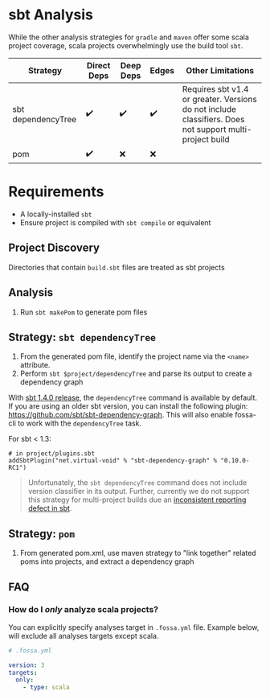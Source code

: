 # sbt Analysis

While the other analysis strategies for `gradle` and `maven` offer some scala project coverage, scala projects overwhelmingly use the build tool `sbt`.

| Strategy           | Direct Deps        | Deep Deps          | Edges              | Other Limitations                                                                                       |
| ------------------ | ------------------ | ------------------ | ------------------ | ------------------------------------------------------------------------------------------------------- |
| sbt dependencyTree | :heavy_check_mark: | :heavy_check_mark: | :heavy_check_mark: | Requires sbt v1.4 or greater. Versions do not include classifiers. Does not support multi-project build |
| pom                | :heavy_check_mark: | :x:                | :x:                |                                                                                                         |

 # Requirements

- A locally-installed `sbt`
- Ensure project is compiled with `sbt compile` or equivalent

## Project Discovery

Directories that contain `build.sbt` files are treated as sbt projects

## Analysis

1. Run `sbt makePom` to generate pom files

## Strategy: `sbt dependencyTree`

1. From the generated pom file, identify the project name via the `<name>` attribute.
2. Perform `sbt $project/dependencyTree` and parse its output to create a dependency graph

With [sbt 1.4.0 release](https://www.scala-sbt.org/1.x/docs/sbt-1.4-Release-Notes.html#sbt-dependency-graph+is+in-sourced), the `dependencyTree` command is available by default. If you are using
an older sbt version, you can install the following plugin: https://github.com/sbt/sbt-dependency-graph. This will also enable fossa-cli to work with the `dependencyTree` task.

For sbt < 1.3:
```
# in project/plugins.sbt
addSbtPlugin("net.virtual-void" % "sbt-dependency-graph" % "0.10.0-RC1")
```

> Unfortunately, the `sbt dependencyTree` command does not include version classifier in its output. Further, 
> currently we do not support this strategy for multi-project builds due an [inconsistent reporting defect in sbt](https://github.com/sbt/sbt/issues/6905).

## Strategy: `pom`

1. From generated pom.xml, use maven strategy to "link together" related poms into projects, and extract a dependency graph

## FAQ

### How do I *only* analyze scala projects?

You can explicitly specify analyses target in `.fossa.yml` file. 
Example below, will exclude all analyses targets except scala. 

```yaml
# .fossa.yml 

version: 3
targets:
  only:
    - type: scala
```
